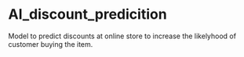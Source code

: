 # AI_discount_predicition
Model to predict discounts at online store to increase the likelyhood of customer buying the item.
